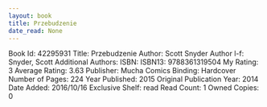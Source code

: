 ```yaml
---
layout: book
title: Przebudzenie
date_read: None
---
```


Book Id: 42295931
Title: Przebudzenie
Author: Scott Snyder
Author l-f: Snyder, Scott
Additional Authors: 
ISBN: 
ISBN13: 9788361319504
My Rating: 3
Average Rating: 3.63
Publisher: Mucha Comics
Binding: Hardcover
Number of Pages: 224
Year Published: 2015
Original Publication Year: 2014
Date Added: 2016/10/16
Exclusive Shelf: read
Read Count: 1
Owned Copies: 0

